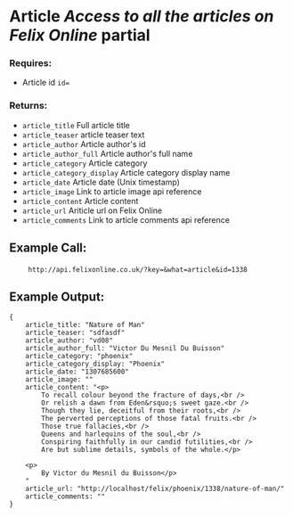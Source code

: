 # Article *Access to all the articles on Felix Online* **partial**

### Requires:
* Article id `id=`

### Returns:

* `article_title`
Full article title
* `article_teaser`
article teaser text
* `article_author`
Article author's id
* `article_author_full`
Article author's full name
* `article_category`
Article category
* `article_category_display`
Article category display name
* `article_date`
Article date (Unix timestamp)
* `article_image`
Link to article image api reference
* `article_content`
Article content
* `article_url`
Ariticle url on Felix Online
* `article_comments`
Link to article comments api reference

## Example Call: 
<pre>
    <code>http://api.felixonline.co.uk/?key=<?php echo get_api_key(); ?>&what=article&id=1338</code>
</pre>
## Example Output:
    {
        article_title: "Nature of Man"
        article_teaser: "sdfasdf"
        article_author: "vd08"
        article_author_full: "Victor Du Mesnil Du Buisson"
        article_category: "phoenix"
        article_category_display: "Phoenix"
        article_date: "1307685600"
        article_image: ""
        article_content: "<p>
            To recall colour beyond the fracture of days,<br />
            Or relish a dawn from Eden&rsquo;s sweet gaze.<br />
            Though they lie, deceitful from their roots,<br />
            The perverted perceptions of those fatal fruits.<br />
            Those true fallacies,<br />
            Queens and harlequins of the soul,<br />
            Conspiring faithfully in our candid futilities,<br />
            Are but sublime details, symbols of the whole.</p>

        <p>
            By Victor du Mesnil du Buisson</p>
        "
        article_url: "http://localhost/felix/phoenix/1338/nature-of-man/"
        article_comments: ""
    }
